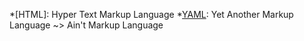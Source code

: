 
<!-- Liste d'abréviations -->
*[HTML]: Hyper Text Markup Language
*[YAML]: Yet Another Markup Language ~> Ain't Markup Language

<!-- Liste d'URL référencées pour liens hypertextes -->
[W3C]: https://www.w3.org/Consortium/ "World Wide Web Consortium"
[YAML]: https://fr.wikipedia.org/wiki/YAML

[2]: https://fr.wikipedia.org/wiki/Police_d%27%C3%A9criture_%C3%A0_chasse_fixe "Police d'écriture à chasse fixe"
[espace insécable]: https://www.lalanguefrancaise.com/articles/espace-insecable
[symbole ou entité HTML]: https://dev.w3.org/html5/html-author/charref
[entité HTML]: https://developer.mozilla.org/fr/docs/Glossary/Entity

[Les vidéos de Fred LELEU]: https://youtube.com/playlist?list=PL-Q7fIakgvUAcUluPeUMIP1128wWxboJY "Lien vers sa playlist _Tutoriels MkDocs_ sur Youtube"


[MkDocs]: https://www.mkdocs.org/
[Mkdocs-material]: https://squidfunk.github.io/mkdocs-material/
[MkDocs Plugins]: https://github.com/mkdocs/mkdocs/wiki/MkDocs-Plugins/

[Snippets]: https://facelessuser.github.io/pymdown-extensions/extensions/snippets/#snippets

[meta]: https://squidfunk.github.io/mkdocs-material/setup/setting-up-navigation/#hiding-the-sidebars
[toc]: https://squidfunk.github.io/mkdocs-material/setup/extensions/python-markdown/?h=tit#table-of-contents





[dépot GitHub]: https://github.com/ericECmorlaix/adn-Tutoriel_site_web "Vers le dépôt du sie adn-Tutoriel_site_web"


[unDraw]: https://undraw.co/illustrations
<!-- Liste d'URL d'images -->
[envelope]: https://ericecmorlaix.github.io/adn-Tutoriel_site_web/images/undraw_handcrafts_envelope.svg 




